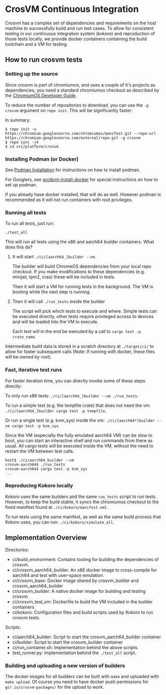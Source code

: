 # CrosVM Continuous Integration

Crosvm has a complex set of dependencies and requirements on the host machine to
successfully build and run test cases. To allow for consistent testing in our
continuous integration system (kokoro) and reproduction of those tests locally,
we provide docker containers containing the build toolchain and a VM for
testing.

## How to run crosvm tests

### Setting up the source

Since crosvm is part of chromiumos, and uses a couple of it's projects as
dependencies, you need a standard chromiumos checkout as described by the
[ChromiumOS Developer Guide](https://chromium.googlesource.com/chromiumos/docs/+/master/developer_guide.md#Get-the-Source).

To reduce the number of repositories to download, you can use the `-g crosvm`
argument on `repo init`. This will be significantly faster:

In summary:

```
$ repo init -u https://chromium.googlesource.com/chromiumos/manifest.git --repo-url https://chromium.googlesource.com/external/repo.git -g crosvm
$ repo sync -j4
$ cd src/platform/crosvm
```

### Installing Podman (or Docker)

See [Podman Installation](https://podman.io/getting-started/installation) for
instructions on how to install podman.

For Googlers, see [go/dont-install-docker](http://go/dont-install-docker) for
special instructions on how to set up podman.

If you already have docker installed, that will do as well. However podman is
recommended as it will not run containers with root privileges.

### Running all tests

To run all tests, just run:

```
./test_all
```

This will run all tests using the x86 and aarch64 builder containers. What does
this do?

1.  It will start `./ci/[aarch64_]builder --vm`.

    The builder will build ChromeOS dependencies from your local repo checkout.
    If you make modifications to these dependencies (e.g. minijail, tpm2, cras)
    these will be included in tests.

    Then it will start a VM for running tests in the background. The VM is
    booting while the next step is running.

2.  Then it will call `./run_tests` inside the builder

    The script will pick which tests to execute and where. Simple tests can be
    executed directly, other tests require privileged access to devices and will
    be loaded into the VM to execute.

    Each test will in the end be executed by a call to `cargo test -p
    crate_name`.

Intermediate build data is stored in a scratch directory at `./target/ci/` to
allow for faster subsequent calls (Note: If running with docker, these files
will be owned by root).

### Fast, iterative test runs

For faster iteration time, you can directly invoke some of these steps directly:

To only run x86 tests: `./ci/[aarch64_]builder --vm ./run_tests`.

To run a simple test (e.g. the tempfile crate) that does not need the vm:
`./ci/[aarch64_]builder cargo test -p tempfile`.

Or run a single test (e.g. kvm_sys) inside the vm: `./ci/[aarch64*]builder --vm
cargo test -p kvm_sys`.

Since the VM (especially the fully emulated aarch64 VM) can be slow to boot, you
can start an interactive shell and run commands from there as usual. All cargo
tests will be executed inside the VM, without the need to restart the VM between
test calls.

```
host$ ./ci/aarch64_builder --vm
crosvm-aarch64$ ./run_tests
crosvm-aarch64$ cargo test -p kvm_sys
...
```

### Reproducing Kokoro locally

Kokoro uses the same builders and the same `run_tests` script to run tests.
However, to keep the build stable, it syncs the chromiumos checkout to the fixed
manifest found at `./ci/kokoro/manifest.xml`.

To run tests using the same manifest, as well as the same build process that
Kokoro uses, you can run: `./ci/kokoro/simulate_all`.

## Implementation Overview

Directories:

-   ci/build_environment: Contains tooling for building the dependencies of
    crosvm.
-   ci/crosvm_aarch64_builder: An x86 docker image to cross-compile for aarch64
    and test with user-space emulation.
-   ci/crosvm_base: Docker image shared by crosvm_builder and
    crosvm_aarch64_builder
-   ci/crosvm_builder: A native docker image for building and testing crosvm
-   ci/crosvm_test_vm: Dockerfile to build the VM included in the builder
    containers.
-   ci/kokoro: Configuration files and build scripts used by Kokoro to run
    crosvm tests.

Scripts:

-   ci/aarch64_builder: Script to start the crosvm_aarch64_builder container
-   ci/builder: Script to start the crosvm_builder container
-   ci/run_container.sh: Implementation behind the above scripts.
-   test_runner.py: Implementation behind the `./test_all` script.

### Building and uploading a new version of builders

The docker images for all builders can be built with `make` and uploaded with
`make upload`. Of course you need to have docker push permissions for
`gcr.io/crosvm-packages/` for the upload to work.
